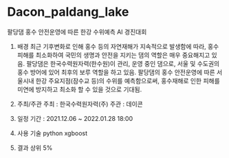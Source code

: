 # Dacon_paldang_lake
팔당댐 홍수 안전운영에 따른 한강 수위예측 AI 경진대회

1. 배경
최근 기후변화로 인해 홍수 등의 자연재해가 지속적으로 발생함에 따라, 홍수 피해를 최소화하여 국민의 생명과 안전을 지키는 댐의 역할은 매우 중요해지고 있음.
팔당댐은 한국수력원자력(한수원)이 관리, 운영 중인 댐으로, 서울 및 수도권의 홍수 방어에 있어 최후의 보루 역할을 하고 있음.
팔당댐의 홍수 안전운영에 따른 서울시내 한강 주요지점(잠수교 등)의 수위를 예측함으로써, 홍수재해로 인한 피해를 미연에 방지하고 최소화 할 수 있을 것으로 기대됨.

2. 주최/주관
주최 : 한국수력원자력(주)
주관 : 데이콘
4. 일정
기간 : 2021.12.06 ~ 2022.01.28 18:00
5. 사용 기술
python
xgboost
6. 결과
상위 5%
